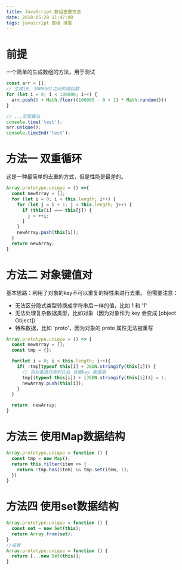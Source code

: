 ```yaml
---
title: JavaScript 数组去重方法
date: 2018-05-28 11:47:08
tags: javascript 数组 排重
---
```

# 前提

一个简单的生成数组的方法，用于测试
```javascript
const arr = [];
// 生成[0, 100000]之间的随机数
for (let i = 0; i < 100000; i++) {
  arr.push(0 + Math.floor((100000 - 0 + 1) * Math.random()))
}

// ...实现算法
console.time('test');
arr.unique();
console.timeEnd('test');

```

# 方法一 双重循环  
这是一种最简单的去重的方式，但是性能是最差的。  
```javascript
Array.prototype.unique = () =>{
  const newArray = [];
  for (let i = 0; i < this.length; i++) {
    for (let j = i + 1; j < this.length; j++) {
      if (this[i] === this[j]) {
        j = ++i;
      }
    }
    newArray.push(this[i]);
  }
  return newArray;
}
```
# 方法二 对象键值对
基本思路：利用了对象的key不可以重复的特性来进行去重。
但需要注意：

* 无法区分隐式类型转换成字符串后一样的值，比如 1 和 '1'
* 无法处理复杂数据类型，比如对象（因为对象作为 key 会变成 [object Object]）
* 特殊数据，比如 'proto'，因为对象的 proto 属性无法被重写  

```javascript
Array.prototype.unique = () => {
  const newArray = [];
  const tmp = {};

  for(let i = 0; i < this.length; i++){
    if( !tmp[typeof this[i] + JSON.stringify(this[i])) {
      // 将对象进行序列化后 当做key 来使用
      tmp[(typeof this[i]) + (JSON.stringify(this[i]))] = 1;
      newArray.push(this[i]);
    }
  }

  return  newArray;
}
```

# 方法三 使用Map数据结构

```javascript
Array.prototype.unique = function () {
  const tmp = new Map();
  return this.filter(item => {
    return !tmp.has(item) && tmp.set(item, 1);
  })
}

```

# 方法四 使用set数据结构
```javascript
Array.prototype.unique = function () {
  const set = new Set(this);
  return Array.from(set);
}
//或者
Array.prototype.unique = function () {
  return [...new Set(this)];
}
```